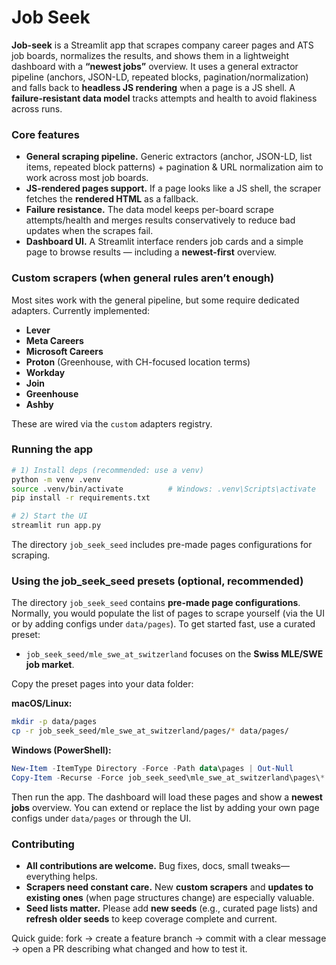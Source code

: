 # Job Seek

**Job-seek** is a Streamlit app that scrapes company career pages and ATS job boards, normalizes the results, and shows them in a lightweight dashboard with a **“newest jobs”** overview. It uses a general extractor pipeline (anchors, JSON-LD, repeated blocks, pagination/normalization) and falls back to **headless JS rendering** when a page is a JS shell. A **failure-resistant data model** tracks attempts and health to avoid flakiness across runs.

### Core features

* **General scraping pipeline.** Generic extractors (anchor, JSON-LD, list items, repeated block patterns) + pagination & URL normalization aim to work across most job boards.
* **JS-rendered pages support.** If a page looks like a JS shell, the scraper fetches the **rendered HTML** as a fallback.
* **Failure resistance.** The data model keeps per-board scrape attempts/health and merges results conservatively to reduce bad updates when the scrapes fail.
* **Dashboard UI.** A Streamlit interface renders job cards and a simple page to browse results — including a **newest-first** overview.

### Custom scrapers (when general rules aren’t enough)

Most sites work with the general pipeline, but some require dedicated adapters. Currently implemented:

* **Lever**
* **Meta Careers**
* **Microsoft Careers**
* **Proton** (Greenhouse, with CH-focused location terms)
* **Workday**
* **Join**
* **Greenhouse**
* **Ashby**

These are wired via the `custom` adapters registry.

### Running the app

```bash
# 1) Install deps (recommended: use a venv)
python -m venv .venv
source .venv/bin/activate          # Windows: .venv\Scripts\activate
pip install -r requirements.txt

# 2) Start the UI
streamlit run app.py
```

The directory `job_seek_seed` includes pre-made pages configurations for scraping.

### Using the job\_seek\_seed presets (optional, recommended)

The directory `job_seek_seed` contains **pre-made page configurations**. Normally, you would populate the list of pages to scrape yourself (via the UI or by adding configs under `data/pages`). To get started fast, use a curated preset:

* `job_seek_seed/mle_swe_at_switzerland` focuses on the **Swiss MLE/SWE job market**.

Copy the preset pages into your data folder:

**macOS/Linux:**

```bash
mkdir -p data/pages
cp -r job_seek_seed/mle_swe_at_switzerland/pages/* data/pages/
```

**Windows (PowerShell):**

```powershell
New-Item -ItemType Directory -Force -Path data\pages | Out-Null
Copy-Item -Recurse -Force job_seek_seed\mle_swe_at_switzerland\pages\* data\pages\
```

Then run the app. The dashboard will load these pages and show a **newest jobs** overview. You can extend or replace the list by adding your own page configs under `data/pages` or through the UI.

### Contributing

* **All contributions are welcome.** Bug fixes, docs, small tweaks—everything helps.
* **Scrapers need constant care.** New **custom scrapers** and **updates to existing ones** (when page structures change) are especially valuable.
* **Seed lists matter.** Please add **new seeds** (e.g., curated page lists) and **refresh older seeds** to keep coverage complete and current.

Quick guide: fork → create a feature branch → commit with a clear message → open a PR describing what changed and how to test it.

